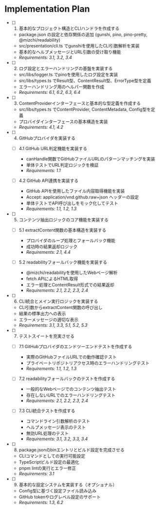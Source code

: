 # Implementation Plan

- [ ] 1. 基本的なプロジェクト構造とCLIハンドラを作成する
  - package.json の設定と依存関係の追加 (gunshi, pino, pino-pretty, @mizchi/readability)
  - src/presentation/cli.ts でgunshiを使用したCLI引数解析を実装
  - 基本的なヘルプメッセージとURL引数の受け取り機能
  - _Requirements: 3.1, 3.2, 3.4_

- [ ] 2. ログ設定とエラーハンドリングの基盤を実装する
  - src/libs/logger.ts でpinoを使用したログ設定を実装
  - src/libs/types.ts でResult型、ContentResult型、ErrorType型を定義
  - エラーハンドリング用のヘルパー関数を作成
  - _Requirements: 6.1, 6.2, 6.3, 6.4_

- [ ] 3. ContentProviderインターフェースと基本的な型定義を作成する
  - src/libs/types.ts でContentProvider, ContentMetadata, Config型を定義
  - プロバイダインターフェースの基本構造を実装
  - _Requirements: 4.1, 4.2_

- [ ] 4. GitHubプロバイダを実装する
  - [ ] 4.1 GitHub URL判定機能を実装する
    - canHandle関数でGitHubファイルURLのパターンマッチングを実装
    - 単体テストでURL判定ロジックを検証
    - _Requirements: 1.1_

  - [ ] 4.2 GitHub API連携を実装する
    - GitHub APIを使用したファイル内容取得機能を実装
    - Accept: application/vnd.github.raw+json ヘッダーの設定
    - 単体テストでAPI呼び出しをモック化してテスト
    - _Requirements: 1.1, 1.2, 1.3_

- [ ] 5. コンテンツ抽出ロジックのコア機能を実装する
  - [ ] 5.1 extractContent関数の基本構造を実装する
    - プロバイダのループ処理とフォールバック機能
    - 成功時の結果返却ロジック
    - _Requirements: 2.1, 4.4_

  - [ ] 5.2 readabilityフォールバック機能を実装する
    - @mizchi/readabilityを使用したWebページ解析
    - fetch APIによるHTML取得
    - エラー処理とContentResult形式での結果返却
    - _Requirements: 2.1, 2.2, 2.3, 2.4_

- [ ] 6. CLI統合とメイン実行ロジックを実装する
  - CLI引数からextractContent関数の呼び出し
  - 結果の標準出力への表示
  - エラーメッセージの適切な表示
  - _Requirements: 3.1, 3.3, 5.1, 5.2, 5.3_

- [ ] 7. テストスイートを充実させる
  - [ ] 7.1 GitHubプロバイダのエンドツーエンドテストを作成する
    - 実際のGitHubファイルURLでの動作確認テスト
    - プライベートリポジトリアクセス時のエラーハンドリングテスト
    - _Requirements: 1.1, 1.2, 1.3_

  - [ ] 7.2 readabilityフォールバックのテストを作成する
    - 一般的なWebページでのコンテンツ抽出テスト
    - 存在しないURLでのエラーハンドリングテスト
    - _Requirements: 2.1, 2.2, 2.3, 2.4_

  - [ ] 7.3 CLI統合テストを作成する
    - コマンドライン引数解析のテスト
    - ヘルプメッセージ表示のテスト
    - 無効URL処理のテスト
    - _Requirements: 3.1, 3.2, 3.3, 3.4_

- [ ] 8. package.jsonのbinエントリとビルド設定を完成させる
  - CLIコマンドとしての実行可能設定
  - TypeScriptビルド設定の最適化
  - pnpm lintの実行とエラー修正
  - _Requirements: 3.1_

- [ ] 9. 基本的な設定システムを実装する（オプショナル）
  - Config型に基づく設定ファイル読み込み
  - GitHub tokenやログレベル設定のサポート
  - _Requirements: 1.3, 6.2_